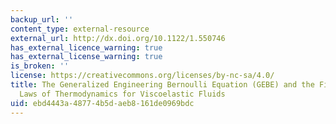 ```yaml
---
backup_url: ''
content_type: external-resource
external_url: http://dx.doi.org/10.1122/1.550746
has_external_licence_warning: true
has_external_license_warning: true
is_broken: ''
license: https://creativecommons.org/licenses/by-nc-sa/4.0/
title: The Generalized Engineering Bernoulli Equation (GEBE) and the First and Second
  Laws of Thermodynamics for Viscoelastic Fluids
uid: ebd4443a-4877-4b5d-aeb8-161de0969bdc
---
```

